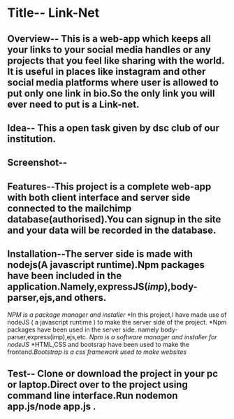 # Title-- Link-Net

## Overview-- This is a web-app which keeps all your links to your social media handles or any projects that you feel like sharing with the world. It is useful in places like instagram and other social media platforms where user is allowed to put only one link in bio.So the only link you will ever need to put is a Link-net.

## Idea-- This a open task given by dsc club of our institution.

## Screenshot--

## Features--This project is a complete web-app with both client interface and server side connected to the mailchimp database(authorised).You can signup in the site and your data will be recorded in the database.

## Installation--The server side is made with nodejs(A javascript runtime).Npm packages have been included in the application.Namely,expressJS(*imp*),body-parser,ejs,and others.
*NPM is a package manager and installer*
*In this project,I have made use of nodeJS ( a javascript runtime ) to make the server side of the project.
*Npm packages have been used in the server side. namely body-parser,express(imp),ejs,etc.
*Npm is a software manager and installer for nodeJS*
*HTML,CSS and bootsrap have been used to make the frontend.*Bootstrap is a css framework used to make websites*

## Test-- Clone or download the project in your pc or laptop.Direct over to the project using command line interface.Run nodemon app.js/node app.js .

